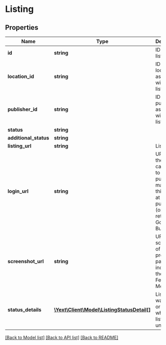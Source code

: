 # Listing

## Properties
Name | Type | Description | Notes
------------ | ------------- | ------------- | -------------
**id** | **string** | ID of this listing | [optional] 
**location_id** | **string** | ID of location associated with this listing | [optional] 
**publisher_id** | **string** | ID of publisher associated with this listing | [optional] 
**status** | **string** |  | [optional] 
**additional_status** | **string** |  | [optional] 
**listing_url** | **string** | Listing URL | [optional] 
**login_url** | **string** | URL where the user can log in to the publisher to manage this listing at that publisher (only returned for Google My Business) | [optional] 
**screenshot_url** | **string** | URL of a screenshot of the profile page that includes the Featured Message | [optional] 
**status_details** | [**\Yext\Client\Model\ListingStatusDetail[]**](ListingStatusDetail.md) | List of warnings, or reasons why the listing is unavailable | [optional] 

[[Back to Model list]](../README.md#documentation-for-models) [[Back to API list]](../README.md#documentation-for-api-endpoints) [[Back to README]](../README.md)


